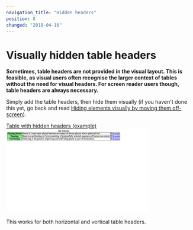 ```yaml
---
navigation_title: "Hidden headers"
position: 8
changed: "2018-04-16"
---
```


# Visually hidden table headers

**Sometimes, table headers are not provided in the visual layout. This is feasible, as visual users often recognise the larger context of tables without the need for visual headers. For screen reader users though, table headers are always necessary.**

Simply add the table headers, then hide them visually (if you haven't done this yet, go back and read [Hiding elements visually by moving them off-screen](/pages/examples/hiding-elements/visually)).

[Table with hidden headers (example) ![Preview](_examples/table-with-hidden-headers/_preview.png)](_examples/table-with-hidden-headers)

This works for both horizontal and vertical table headers.